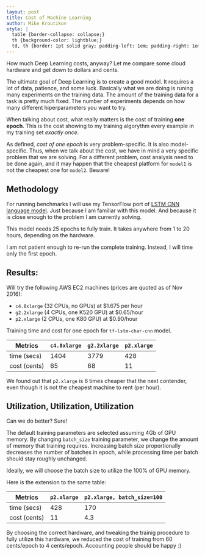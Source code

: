 ```yaml
---
layout: post
title: Cost of Machine Learning
author: Mike Kroutikov
style: |
  table {border-collapse: collapse;}
  th {background-color: lightblue;}
  td, th {border: 1pt solid gray; padding-left: 1em; padding-right: 1em;}
---
```


How much Deep Learning costs, anyway? Let me compare some cloud hardware and get down to dollars and cents.

The ultimate goal of Deep Learning is to create a good model. It requires a lot of data, patience, and some luck.
Basically what we are doing is runing many experiments on the training data. The amount of the training data for
a task is
pretty much fixed. The number of experiments depends on how many different hiperparameters you want to try.

When talking about cost, what really matters is the cost of training **one epoch**. This is the cost showing to
my training algorythm every example in my training set *exactly once*.

As defined, *cost of one epoch* is very problem-specific. It is also model-specific. Thus, when we talk about the cost,
we have in mind a very specific problem that we are solving. For a different problem, cost analysis need to be done
again, and it may happen that the cheapest platform for `model1` is not the cheapest one for `model2`. Beware!

## Methodology
For running benchmarks I will use my TensorFlow port of
[LSTM CNN language model](https://github/com/mkroutikov/tf-lstm-char-cnn). Just because I am familiar with this model.
And because it is close enough to the problem I am currently solving.

This model needs 25 epochs to fully train. It takes anywhere from 1 to 20 hours, depending on the hardware.

I am not patient enough to re-run the complete training. Instead, I will time only the first epoch.

## Results:

Will try the following AWS EC2 machines (prices are quoted as of Nov 2016):

* `c4.8xlarge` (32 CPUs, no GPUs) at $1.675 per hour
* `g2.2xlarge` (4 CPUs, one K520 GPU) at $0.65/hour
* `p2.xlarge`  (2 CPUs, one K80 GPU) at $0.90/hour

Training time and cost for one epoch for `tf-lstm-char-cnn` model.

| Metrics       | `c4.8xlarge` | `g2.2xlarge` | `p2.xlarge` |
|---------------|--------------|--------------|-------------|
| time (secs)   | 1404         | 3779         | 428         |
| cost (cents)  |   65         |   68         | 11          |

We found out that `p2.xlarge` is 6 times cheaper that the next contender, even though it is not the cheapest machine
to rent (per hour).

## Utilization, Utilization, Utilization

Can we do better? Sure!

The default training parameters are selected assuming 4Gb of GPU memory. By changing `batch_size` training
parameter, we change
the amount of memory that training requires.
Increasing batch size proportionally decreases the number of batches in epoch, while
processing time per batch should stay roughly unchanged.

Ideally, we will choose the batch size to utilize the 100% of GPU
memory.

Here is the extension to the same table:

| Metrics       | `p2.xlarge` | `p2.xlarge, batch_size=100` |
|---------------|-------------|-----------------------------|
| time (secs)   | 428         | 170                         |
| cost (cents)  | 11          | 4.3                         |

By choosing the correct hardware, and tweaking the trainig procedure 
to fully utilize this hardware, we reduced the cost of training
from 60 cents/epoch to 4 cents/epoch. Accounting people should be happy :)
